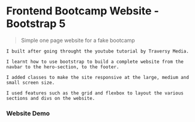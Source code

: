 # Frontend Bootcamp Website - Bootstrap 5

> Simple one page website for a fake bootcamp

    I built after going throught the youtube tutorial by Traversy Media.

    I learnt how to use bootstrap to build a complete website from the navbar to the hero-section, to the footer.

    I added classes to make the site responsive at the large, medium and small screen size.

    I used features such as the grid and flexbox to layout the various sections and divs on the website.

### Website Demo
    
